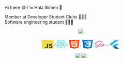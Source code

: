 Hi there 😄 I'm Hala Slimen 🚩

Member at Developer Student Clubs 👩🏻‍💻 
<br>
Software engineering student 👩🏻‍🎓
<div align="center">
  <a href="https://github.com/FellipeUtaka">
<!--   <img height="165em" src="https://github-readme-stats.vercel.app/api?username=halasln&show_icons=true&theme=dracula&include_all_commits=true&count_private=true"/> -->
  <img height="165em" src="https://github-readme-stats.vercel.app/api/top-langs/?username=halasln&layout=compact&langs_count=6&theme=dracula"/>
</div>

<div align="center"><br>
  <img align="center" alt="Javascript" height="30" width="40" src="https://raw.githubusercontent.com/devicons/devicon/master/icons/javascript/javascript-original.svg">
  <img align="center" alt="React" height="30" width="40" src="https://raw.githubusercontent.com/devicons/devicon/master/icons/react/react-original.svg">
  <img align="center" alt="HTML5" height="30" width="40" src="https://raw.githubusercontent.com/devicons/devicon/master/icons/html5/html5-original.svg">
  <img align="center" alt="CSS3" height="30" width="40" src="https://raw.githubusercontent.com/devicons/devicon/master/icons/css3/css3-original.svg">
  <img align="center" alt="Sass" height="30" width="40" src="https://raw.githubusercontent.com/devicons/devicon/master/icons/sass/sass-original.svg">
   <img align="center" alt="Flutter" height="30" width="40" src="https://raw.githubusercontent.com/devicons/devicon/master/icons/flutter/flutter-original.svg">
 
</div>

   
<div align="center" padding="10"> 
 
  <a href="mailto:halasliimen@gmail.com"><img src="https://img.shields.io/badge/-Gmail-%23333?style=for-the-badge&logo=gmail&logoColor=white" target="_blank"></a>
  <a href="https://www.linkedin.com/in/hala-sln/"><img src="https://img.shields.io/badge/-Linkedin-2a68b5?style=for-the-badge&logo=linkedin&logoColor=white" target="_blank"></a>
</div>
